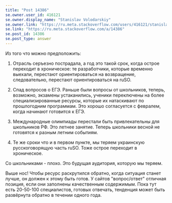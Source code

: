 ```yaml
---
title: "Post 14386"
se.owner.user_id: 416121
se.owner.display_name: "Stanislav Volodarskiy"
se.owner.link: "https://ru.meta.stackoverflow.com/users/416121/stanislav-volodarskiy"
se.link: "https://ru.meta.stackoverflow.com/a/14386"
se.post_id: 14386
se.post_type: answer
---
```

<p>Из того что можно предположить:</p>
<ol>
<li><p>Отрасль серъезно пострадала, а год это такой срок, когда острое переходит в хроническое: те разработчики, которые временно выехали, перестают ориентироваться на возвращение, следовательно, перестают ориентироваться на ruSO.</p>
</li>
<li><p>Спад вопросов о ЕГЭ. Раньше были вопросы от школьников, теперь, возможно, экзамены устаканились, ученики переключены на более специализированные ресурсы, которые их натаскивают по прошлогодним программам. Это хорошо согласуется с февралем, когда начинают готовится к ЕГЭ.</p>
</li>
<li><p>Международные олимпиады перестали быть привлекательны для школьников РФ. Это летнее занятие. Теперь школьники весной не готовятся к разным летним событиям.</p>
</li>
<li><p>Те же сроки что и в первом пункте, мы теряем украинскую русскоговорящую часть ruSO. Тоже острое переходит в хроническое.</p>
</li>
</ol>
<p>Со школьниками - плохо. Это будущая аудитория, которую мы теряем.</p>
<p>Выше нос! Чтобы ресурс раскрутился обратно, когда ситуация станет лучше, он должен к этому быть готов. У сайтов &quot;вопрос/ответ&quot; отличная позиция, если они заполнены качественным содержимым. Пока тут есть 20-50-100 специалистов, готовых отвечать, тенденция может быть развёрнута обратно в течении одного года.</p>
